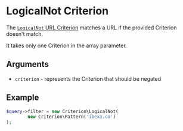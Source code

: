 # LogicalNot Criterion

The [`LogicalNot` URL Criterion](../../api/php_api/php_api_reference/classes/Ibexa-Contracts-Core-Repository-Values-URL-Query-Criterion-LogicalNot.html)
matches a URL if the provided Criterion doesn't match.

It takes only one Criterion in the array parameter.

## Arguments

- `criterion` - represents the Criterion that should be negated

## Example

``` php
$query->filter = new Criterion\LogicalNot(
        new Criterion\Pattern('ibexa.co')
);
```
